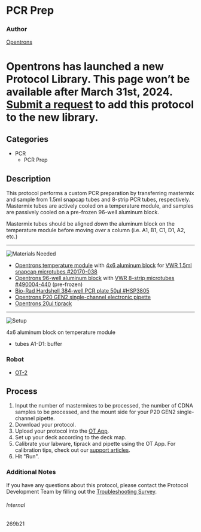 # PCR Prep

### Author
[Opentrons](https://opentrons.com/)


# Opentrons has launched a new Protocol Library. This page won’t be available after March 31st, 2024. [Submit a request](https://docs.google.com/forms/d/e/1FAIpQLSdYYp9QCKow4nn0KlCVsMS3HX0eJ0N9O7-erajKvcpT0lWbSg/viewform) to add this protocol to the new library.

## Categories
* PCR
	* PCR Prep

## Description
This protocol performs a custom PCR preparation by transferring mastermix and sample from 1.5ml snapcap tubes and 8-strip PCR tubes, respectively. Mastermix tubes are actively cooled on a temperature module, and samples are passively cooled on a pre-frozen 96-well aluminum block.

Mastermix tubes should be aligned *down* the aluminum block on the temperature module before moving *over* a column (i.e. A1, B1, C1, D1, A2, etc.)

---
![Materials Needed](https://s3.amazonaws.com/opentrons-protocol-library-website/custom-README-images/001-General+Headings/materials.png)

* [Opentrons temperature module](https://shop.opentrons.com/collections/hardware-modules/products/tempdeck) with [4x6 aluminum block](https://shop.opentrons.com/collections/hardware-modules/products/aluminum-block-set) for [VWR 1.5ml snapcap microtubes #20170-038](https://us.vwr.com/store/product?keyword=20170-038)
* [Opentrons 96-well aluminum block](https://shop.opentrons.com/collections/hardware-modules/products/aluminum-block-set) with [VWR 8-strip microtubes #490004-440](https://us.vwr.com/store/product/16208471/genemate-combination-packs-8-strip-standard-tubes-with-8-strip-optically-clear-flat-caps) (pre-frozen)
* [Bio-Rad Hardshell 384-well PCR plate 50µl #HSP3805](https://www.bio-rad.com/en-us/sku/hsp3805-hard-shell-384-well-pcr-plates-thin-wall-skirted-clear-white?ID=HSP3805)
* [Opentrons P20 GEN2 single-channel electronic pipette](https://shop.opentrons.com/collections/ot-2-pipettes/products/single-channel-electronic-pipette)
* [Opentrons 20µl tiprack](opentrons_96_tiprack_20ul)

---
![Setup](https://s3.amazonaws.com/opentrons-protocol-library-website/custom-README-images/001-General+Headings/Setup.png)

4x6 aluminum block on temperature module
* tubes A1-D1: buffer

### Robot
* [OT-2](https://opentrons.com/ot-2)

## Process
1. Input the number of mastermixes to be processed, the number of CDNA samples to be processed, and the mount side for your P20 GEN2 single-channel pipette.
2. Download your protocol.
3. Upload your protocol into the [OT App](https://opentrons.com/ot-app).
4. Set up your deck according to the deck map.
5. Calibrate your labware, tiprack and pipette using the OT App. For calibration tips, check out our [support articles](https://support.opentrons.com/en/collections/1559720-guide-for-getting-started-with-the-ot-2).
6. Hit "Run".

### Additional Notes
If you have any questions about this protocol, please contact the Protocol Development Team by filling out the [Troubleshooting Survey](https://protocol-troubleshooting.paperform.co/).

###### Internal
269b21

